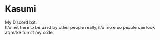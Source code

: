 # Kasumi
My Discord bot.  
It's not here to be used by other people really, it's more so people can look at/make fun of my code.